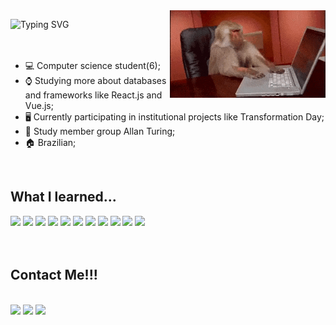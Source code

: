 <img height ="140" leight="150" src="pro.gif" align="right">

<a href="https://git.io/typing-svg"><img src="https://readme-typing-svg.demolab.com?font=Fira+Code&pause=1000&color=F7F7F7&width=435&lines=Bem+vindos+ao+meu+perfil!!!;Welcome+to+my+profile!!!" align="left" alt="Typing SVG" /></a><br>
<br>
<br>

- 💻 Computer science student(6);
- ⌚️ Studying more about databases and frameworks like React.js and Vue.js;
- 🖥️ Currently participating in institutional projects like Transformation Day;
- 📄 Study member group Allan Turing;
- 🏠 Brazilian;

<br>

## What I learned...

<div>
<img height="40" leight="50" src="https://cdn.jsdelivr.net/gh/devicons/devicon/icons/javascript/javascript-original.svg" />
<img height="40" leight="50" src="https://cdn.jsdelivr.net/gh/devicons/devicon/icons/nodejs/nodejs-original.svg" />
<img height="40" leight="50" src="https://cdn.jsdelivr.net/gh/devicons/devicon/icons/sequelize/sequelize-original.svg" />
<img height="40" leight="50" src="https://cdn.jsdelivr.net/gh/devicons/devicon/icons/python/python-original.svg" />
<img height="40" leight="50" src="https://cdn.jsdelivr.net/gh/devicons/devicon/icons/vuejs/vuejs-original.svg" />
<img height="40" leight="50" src="https://cdn.jsdelivr.net/gh/devicons/devicon/icons/linux/linux-original.svg" />
<img height="40" leight="50" src="https://cdn.jsdelivr.net/gh/devicons/devicon/icons/mysql/mysql-original.svg" />
<img height="40" leight="50" src="https://cdn.jsdelivr.net/gh/devicons/devicon/icons/unity/unity-original.svg" />
<img height="40" leight="50 "src="https://cdn.jsdelivr.net/gh/devicons/devicon/icons/oracle/oracle-original.svg" />
<img height="40" leight="50" src="https://cdn.jsdelivr.net/gh/devicons/devicon/icons/amazonwebservices/amazonwebservices-original.svg" />
<img height="40" leight="50" src="https://cdn.jsdelivr.net/gh/devicons/devicon/icons/react/react-original-wordmark.svg" />


<br>

<br>
<br>


</div>


<div style="display: inline_block">

## Contact Me!!!

<br><a href="https://www.linkedin.com/in/yan-marques-de-lima-29b520236/" target="blank"><img src="https://img.shields.io/badge/LinkedIn-0077B5?style=for-the-badge&logo=linkedin&logoColor=white"></a>
<a href="mailto:yanmlima27@gmail.com" target="blank"><img src="https://img.shields.io/badge/Gmail-D14836?style=for-the-badge&logo=gmail&logoColor=white"></a>
<a href="https://www.instagram.com/yanwannaplay/?hl=en" target="blank"><img src="https://img.shields.io/badge/Instagram-E4405F?style=for-the-badge&logo=instagram&logoColor=white"></a>


</div>
